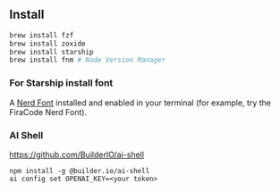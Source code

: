 ## Install

```bash
brew install fzf
brew install zoxide
brew install starship
brew install fnm # Node Version Manager
```

### For Starship install font
A [Nerd Font](https://www.nerdfonts.com/font-downloads) installed and enabled in your terminal (for example, try the FiraCode Nerd Font).

### AI Shell

https://github.com/BuilderIO/ai-shell

```
npm install -g @builder.io/ai-shell
ai config set OPENAI_KEY=<your token>
```